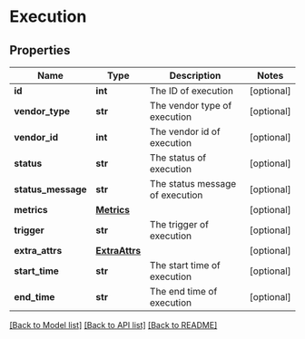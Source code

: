 # Execution


## Properties
Name | Type | Description | Notes
------------ | ------------- | ------------- | -------------
**id** | **int** | The ID of execution | [optional] 
**vendor_type** | **str** | The vendor type of execution | [optional] 
**vendor_id** | **int** | The vendor id of execution | [optional] 
**status** | **str** | The status of execution | [optional] 
**status_message** | **str** | The status message of execution | [optional] 
**metrics** | [**Metrics**](Metrics.md) |  | [optional] 
**trigger** | **str** | The trigger of execution | [optional] 
**extra_attrs** | [**ExtraAttrs**](ExtraAttrs.md) |  | [optional] 
**start_time** | **str** | The start time of execution | [optional] 
**end_time** | **str** | The end time of execution | [optional] 

[[Back to Model list]](../README.md#documentation-for-models) [[Back to API list]](../README.md#documentation-for-api-endpoints) [[Back to README]](../README.md)


